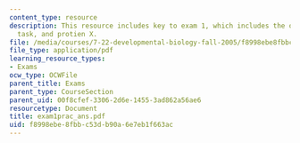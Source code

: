 ```yaml
---
content_type: resource
description: This resource includes key to exam 1, which includes the observation,
  task, and protien X.
file: /media/courses/7-22-developmental-biology-fall-2005/f8998ebe8fbbc53db90a6e7eb1f663ac_exam1prac_ans.pdf
file_type: application/pdf
learning_resource_types:
- Exams
ocw_type: OCWFile
parent_title: Exams
parent_type: CourseSection
parent_uid: 00f8cfef-3306-2d6e-1455-3ad862a56ae6
resourcetype: Document
title: exam1prac_ans.pdf
uid: f8998ebe-8fbb-c53d-b90a-6e7eb1f663ac
---
```


